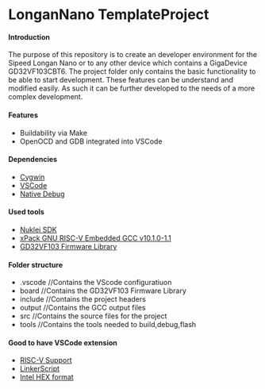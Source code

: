 # LonganNano TemplateProject

#### Introduction
The purpose of this repository is to create an developer environment for the Sipeed Longan Nano or to any other device which contains a GigaDevice GD32VF103CBT6. The project folder only contains the basic functionality to be able to start development. These features can be understand and modified easily. As such it can be further developed to the needs of a more complex development. 

#### Features
- Buildability via Make
- OpenOCD and GDB integrated into VSCode

#### Dependencies
- [Cygwin](https://cygwin.com/install.html)
- [VSCode](https://code.visualstudio.com/)
- [Native Debug](https://marketplace.visualstudio.com/items?itemName=webfreak.debug)

#### Used tools
- [Nuklei SDK](https://doc.nucleisys.com/nuclei_sdk/#)
- [xPack GNU RISC-V Embedded GCC v10.1.0-1.1](https://github.com/xpack-dev-tools/riscv-none-embed-gcc-xpack/releases/)
- [GD32VF103 Firmware Library](https://www.gigadevice.com/microcontroller/gd32vf103cbt6/)

#### Folder structure
- .vscode   //Contains the VScode configuratiuon
- board     //Contains the GD32VF103 Firmware Library
- include   //Contains the project headers
- output    //Contains the GCC output files
- src       //Contains the source files for the project
- tools     //Contains the tools needed to build,debug,flash

#### Good to have VSCode extension
- [RISC-V Support](https://marketplace.visualstudio.com/items?itemName=zhwu95.riscv)
- [LinkerScript](https://marketplace.visualstudio.com/items?itemName=ZixuanWang.linkerscript)
- [Intel HEX format](https://marketplace.visualstudio.com/items?itemName=keroc.hex-fmt)

